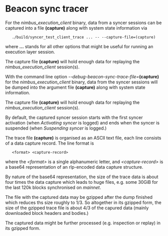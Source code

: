 Beacon sync tracer
==================

For the *nimbus_execution_client* binary, data from a syncer sessions can
be captured into a file **(capture)** along with system state information
via

       ./build/syncer_test_client_trace ... -- --capture-file=(capture)

where **...** stands for all other options that might be useful for running
an execution layer session.

The capture file **(capture)** will hold enough data for replaying the
*nimbus_execution_client* session(s).

With the command line option *\-\-debug-beacon-sync-trace-file=***(capture)**
for the *nimbus_execution_client* binary, data from the syncer sessions will
be dumped into the argument file **(capture)** along with system state
information.

The capture file **(capture)** will hold enough data for replaying the
*nimbus_execution_client* session(s).

By default, the captured syncer session starts with the first syncer activation
(when *Activating syncer* is logged) and ends when the syncer is suspended
(when *Suspending syncer* is logged.)

The trace file **(capture)** is organised as an ASCII text file, each line
consists of a data capture record. The line format is

       <format> <capture-record>

where the *<format\>* is a single alphanumeric letter, and *<capture-record\>*
is a base64 representation of an rlp-encoded data capture structure.

By nature of the base64 representation, the size of the trace data is about
four times the data capture which leads to huge files, e.g. some 30GiB for the
last 120k blocks synchronised on *mainnet*.

The file with the captured data may be gzipped after the dump finished which
reduces ths size roughly to 1/3. So altogether in its gzipped form, the size
of the gzipped trace file is about 4/3 of the capured data (mainly downloaded
block headers and bodies.)

The captured data might be further processed (e.g. inspection or replay) in
its gzipped form.
